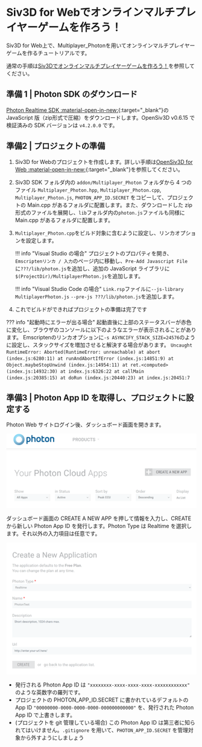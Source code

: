 # Siv3D for Webでオンラインマルチプレイヤーゲームを作ろう！
Siv3D for Web上で、Multiplayer_Photonを用いてオンラインマルチプレイヤーゲームを作るチュートリアルです。

通常の手順は[Siv3Dでオンラインマルチプレイヤーゲームを作ろう！](index.md)を参照してください。


## 準備 1 | Photon SDK のダウンロード

[Photon Realtime SDK :material-open-in-new:](https://www.photonengine.com/ja-jp/sdks#realtime-javascript-sdkrealtimejavascript){:target="_blank"}の JavaScript 版（zip形式で圧縮）をダウンロードします。OpenSiv3D v0.6.15 で検証済みの SDK バージョンは `v4.2.0.0` です。


## 準備2 | プロジェクトの準備

1. Siv3D for Webのプロジェクトを作成します。詳しい手順は[OpenSiv3D for Web :material-open-in-new:](https://siv3d.github.io/ja-jp/download/web/){:target="_blank"}を参照してください。

2. Siv3D SDK フォルダ内の `addon/Multiplayer_Photon` フォルダから 4 つのファイル `Multiplayer_Photon.hpp`, `Multiplayer_Photon.cpp`, `Multiplayer_Photon.js`, `PHOTON_APP_ID.SECRET` をコピーして、プロジェクトの Main.cpp があるフォルダに配置します。また、ダウンロードした zip 形式のファイルを展開し、`lib`フォルダ内の`photon.js`ファイルも同様に Main.cpp があるフォルダに配置します。

3. `Multiplayer_Photon.cpp`をビルド対象に含むように設定し、リンカオプションを設定します。

    !!! info "Visual Studio の場合"
        プロジェクトのプロパティを開き、`Emscriptenリンカ / 入力`のページ内に移動し、`Pre-Add Javascript File`に`???/lib/photon.js`を追加し、追加の JavaScript ライブラリに`$(ProjectDir)/MultiplayerPhoton.js`を追加します。

    !!! info "Visual Studio Code の場合"
        `Link.rsp`ファイルに`--js-library MultiplayerPhoton.js` `--pre-js ???/lib/photon.js`を追加します。

4. これでビルドができればプロジェクトの準備は完了です

??? info "起動時にエラーが出る場合"
    起動直後に上部のステータスバーが赤色に変化し、ブラウザのコンソールに以下のようなエラーが表示されることがあります。
    Emscriptenのリンカオプションに`-s ASYNCIFY_STACK_SIZE=24576`のように設定し、スタックサイズを増加させると解決する場合があります。
    ```
    Uncaught RuntimeError: Aborted(RuntimeError: unreachable)
        at abort (index.js:6280:11)
        at runAndAbortIfError (index.js:14851:9)
        at Object.maybeStopUnwind (index.js:14954:11)
        at ret.<computed> (index.js:14932:30)
        at index.js:6326:22
        at callMain (index.js:20385:15)
        at doRun (index.js:20440:23)
        at index.js:20451:7
    ```

## 準備3 | Photon App ID を取得し、プロジェクトに設定する
Photon Web サイトログイン後、ダッシュボード画面を開きます。

![alt text](image-3.png)

ダッシュボード画面の CREATE A NEW APP を押して情報を入力し、CREATE から新しい Photon App ID を発行します。Photon Type は Realtime を選択します。それ以外の入力項目は任意です。

![alt text](image-4.png)

- 発行される Photon App ID は `"xxxxxxxx-xxxx-xxxx-xxxx-xxxxxxxxxxxx"` のような英数字の羅列です。
- プロジェクトの PHOTON_APP_ID.SECRET に書かれているデフォルトの App ID `"00000000-0000-0000-0000-000000000000"` を、発行された Photon App ID で上書きします。
- (プロジェクトを git 管理している場合) この Photon App ID は第三者に知られてはいけません。`.gitignore` を用いて、`PHOTON_APP_ID.SECRET` を管理対象から外すようにしましょう
